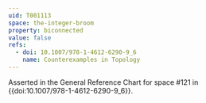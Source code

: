 ```yaml
---
uid: T001113
space: the-integer-broom
property: biconnected
value: false
refs:
  - doi: 10.1007/978-1-4612-6290-9_6
    name: Counterexamples in Topology
---
```

Asserted in the General Reference Chart for space #121 in
{{doi:10.1007/978-1-4612-6290-9_6}}.
